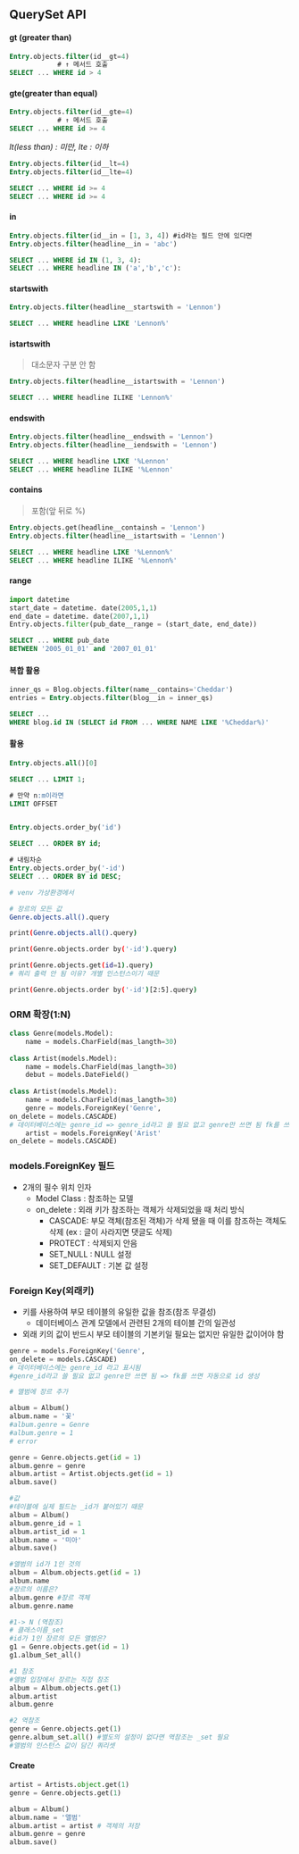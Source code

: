 ## QuerySet API



#### gt (greater than)

```sql
Entry.objects.filter(id__gt=4)
			# ↑ 메서드 호출
SELECT ... WHERE id > 4
```



#### gte(greater than equal)

```sql
Entry.objects.filter(id__gte=4)
			# ↑ 메서드 호출
SELECT ... WHERE id >= 4
```



*lt(less than) : 미만, lte : 이하*

```sql
Entry.objects.filter(id__lt=4)
Entry.objects.filter(id__lte=4)

SELECT ... WHERE id >= 4
SELECT ... WHERE id >= 4
```



#### in

```sql
Entry.objects.filter(id__in = [1, 3, 4]) #id라는 필드 안에 있다면  
Entry.objects.filter(headline__in = 'abc')

SELECT ... WHERE id IN (1, 3, 4):
SELECT ... WHERE headline IN ('a','b','c'):
```



#### startswith

```sql
Entry.objects.filter(headline__startswith = 'Lennon')

SELECT ... WHERE headline LIKE 'Lennon%'
```



#### istartswith

> 대소문자 구분 안 함

```sql
Entry.objects.filter(headline__istartswith = 'Lennon')

SELECT ... WHERE headline ILIKE 'Lennon%'
```



#### endswith

```sql
Entry.objects.filter(headline__endswith = 'Lennon')
Entry.objects.filter(headline__iendswith = 'Lennon')

SELECT ... WHERE headline LIKE '%Lennon'
SELECT ... WHERE headline ILIKE '%Lennon'
```



#### contains 

> 포함(앞 뒤로 %)

```sql
Entry.objects.get(headline__containsh = 'Lennon')
Entry.objects.filter(headline__istartswith = 'Lennon')

SELECT ... WHERE headline LIKE '%Lennon%'
SELECT ... WHERE headline ILIKE '%Lennon%'
```





#### range 

```python
import datetime
start_date = datetime. date(2005,1,1)
end_date = datetime. date(2007,1,1)
Entry.objects.filter(pub_date__range = (start_date, end_date))
```



```sql
SELECT ... WHERE pub_date
BETWEEN '2005_01_01' and '2007_01_01'
```



#### 복합 활용

```sql
inner_qs = Blog.objects.filter(name__contains='Cheddar')
entries = Entry.objects.filter(blog__in = inner_qs)

SELECT ... 
WHERE blog.id IN (SELECT id FROM ... WHERE NAME LIKE '%Cheddar%)'
```



#### 활용

```sql
Entry.objects.all()[0]

SELECT ... LIMIT 1;

# 만약 n:m이라면
LIMIT OFFSET 


Entry.objects.order_by('id')

SELECT ... ORDER BY id;

# 내림차순
Entry.objects.order_by('-id')
SELECT ... ORDER BY id DESC;
```



```bash
# venv 가상환경에서

# 장르의 모든 값
Genre.objects.all().query

print(Genre.objects.all().query)

print(Genre.objects.order by('-id').query)

print(Genre.objects.get(id=1).query)
# 쿼리 출력 안 됨 이유? 개별 인스턴스이기 때문

print(Genre.objects.order by('-id')[2:5].query)
```





### ORM 확장(1:N)

```python
class Genre(models.Model):
    name = models.CharField(mas_langth=30)
    
class Artist(models.Model):
    name = models.CharField(mas_langth=30)
    debut = models.DateField()
    
class Artist(models.Model):
    name = models.CharField(mas_langth=30)
    genre = models.ForeignKey('Genre',
on_delete = models.CASCADE)
# 데이터베이스에는 genre_id => genre_id라고 쓸 필요 없고 genre만 쓰면 됨 fk를 쓰면 자동으로 id 생성
    artist = models.ForeignKey('Arist'
on_delete = models.CASCADE)
```



### models.ForeignKey 필드

- 2개의 필수 위치 인자
  - Model Class : 참조하는 모델
  - on_delete : 외래 키가 참조하는 객체가 삭제되었을 때 처리 방식
    - CASCADE: 부모 객체(참조된 객체)가 삭제 됐을 때 이를 참조하는 객체도 삭제 (ex :  글이 사라지면 댓글도 삭제)
    - PROTECT : 삭제되지 안음
    - SET_NULL : NULL 설정
    - SET_DEFAULT : 기본 값 설정



### Foreign Key(외래키)

- 키를 사용하여 부모 테이블의 유일한 값을 참조(참조 무결성)
  - 데이터베이스 관계 모델에서 관련된 2개의 테이블 간의 일관성
- 외래 키의 값이 반드시 부모 테이블의 기본키일 필요는 없지만 유일한 값이어야 함

```python
genre = models.ForeignKey('Genre',
on_delete = models.CASCADE)
# 데이터베이스에는 genre_id 라고 표시됨 
#genre_id라고 쓸 필요 없고 genre만 쓰면 됨 => fk를 쓰면 자동으로 id 생성
```



```python
# 앨범에 장르 추가

album = Album()
album.name = '꽃'
#album.genre = Genre
#album.genre = 1
# error 

genre = Genre.objects.get(id = 1)
album.genre = genre
album.artist = Artist.objects.get(id = 1)
album.save()

#값
#테이블에 실제 필드는 _id가 붙어있기 때문
album = Album()
album.genre_id = 1
album.artist_id = 1
album.name = '미아'
album.save()

#앨범의 id가 1인 것의
album = Album.objects.get(id = 1)
album.name
#장르의 이름은?
album.genre #장르 객체
album.genre.name

#1-> N (역참조)
# 클래스이름_set
#id가 1인 장르의 모든 앨범은?
g1 = Genre.objects.get(id = 1)
g1.album_Set_all()

```



```python
#1 참조
#앨범 입장에서 장르는 직접 참조
album = Album.objects.get(1)
album.artist
album.genre

#2 역참조
genre = Genre.objects.get(1)
genre.album_set.all() #별도의 설정이 없다면 역참조는 _set 필요
#앨범의 인스턴스 값이 담긴 쿼리셋
```



#### Create

```python
artist = Artists.object.get(1)
genre = Genre.objects.get(1)

album = Album()
album.name = '앨범'
album.artist = artist # 객체의 저장
album.genre = genre
album.save()
```

